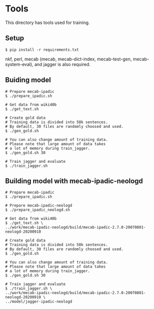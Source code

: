 # Tools

This directory has tools used for training.

## Setup

```
$ pip install -r requirements.txt
```

nkf, perl, mecab (mecab, mecab-dict-index, mecab-test-gen, mecab-system-eval), and jagger is also required.

## Buiding model

```
# Prepare mecab-ipadic
$ ./prepare_ipadic.sh

# Get data from wiki40b
$ ./get_text.sh

# Create gold data
# Training data is divided into 50k sentences.
# By default, 30 files are randomly choosed and used.
$ ./gen_gold.sh

# You can also change amount of training data.
# Please note that large amount of data takes 
# a lot of memory during train_jagger.
$ ./gen_gold.sh 30

# Train jagger and evaluate
$ ./train_jagger.sh
```

## Building model with mecab-ipadic-neologd

```
# Prepare mecab-ipadic
$ ./prepare_ipadic.sh

# Prepare mecab-ipadic-neologd
$ ./prepare_ipadic_neologd.sh

# Get data from wiki40b
$ ./get_text.sh \
../work/mecab-ipadic-neologd/build/mecab-ipadic-2.7.0-20070801-neologd-20200910

# Create gold data
# Training data is divided into 50k sentences.
# By default, 30 files are randomly choosed and used.
$ ./gen_gold.sh

# You can also change amount of training data.
# Please note that large amount of data takes 
# a lot of memory during train_jagger.
$ ./gen_gold.sh 30

# Train jagger and evaluate
$ ./train_jagger.sh \
../work/mecab-ipadic-neologd/build/mecab-ipadic-2.7.0-20070801-neologd-20200910 \
../model/jagger-ipadic-neologd
```